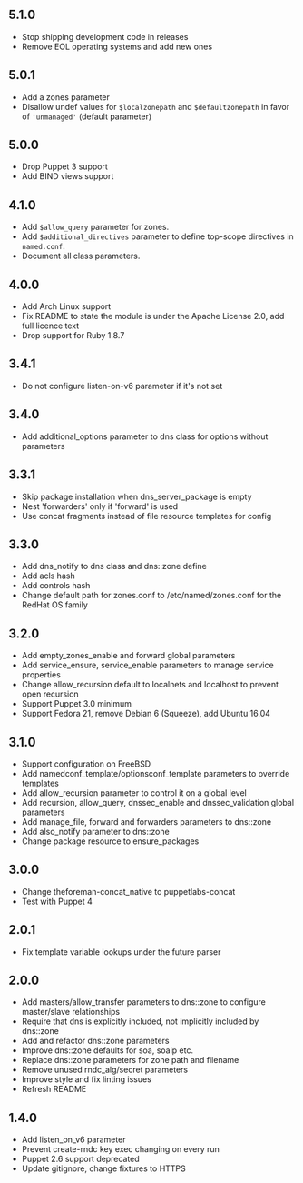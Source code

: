 ## 5.1.0

* Stop shipping development code in releases
* Remove EOL operating systems and add new ones

## 5.0.1

* Add a zones parameter
* Disallow undef values for `$localzonepath` and `$defaultzonepath` in favor of `'unmanaged'` (default parameter)

## 5.0.0

* Drop Puppet 3 support
* Add BIND views support

## 4.1.0

* Add `$allow_query` parameter for zones.
* Add `$additional_directives` parameter to define top-scope directives in
  `named.conf`.
* Document all class parameters.

## 4.0.0

* Add Arch Linux support
* Fix README to state the module is under the Apache License 2.0, add full
  licence text
* Drop support for Ruby 1.8.7

## 3.4.1

* Do not configure listen-on-v6 parameter if it's not set

## 3.4.0

* Add additional_options parameter to dns class for options without parameters

## 3.3.1

* Skip package installation when dns_server_package is empty
* Nest 'forwarders' only if 'forward' is used
* Use concat fragments instead of file resource templates for config

## 3.3.0

* Add dns_notify to dns class and dns::zone define
* Add acls hash
* Add controls hash
* Change default path for zones.conf to /etc/named/zones.conf for the RedHat
  OS family

## 3.2.0
* Add empty_zones_enable and forward global parameters
* Add service_ensure, service_enable parameters to manage service properties
* Change allow_recursion default to localnets and localhost to prevent open
  recursion
* Support Puppet 3.0 minimum
* Support Fedora 21, remove Debian 6 (Squeeze), add Ubuntu 16.04

## 3.1.0
* Support configuration on FreeBSD
* Add namedconf_template/optionsconf_template parameters to override templates
* Add allow_recursion parameter to control it on a global level
* Add recursion, allow_query, dnssec_enable and dnssec_validation global
  parameters
* Add manage_file, forward and forwarders parameters to dns::zone
* Add also_notify parameter to dns::zone
* Change package resource to ensure_packages

## 3.0.0
* Change theforeman-concat_native to puppetlabs-concat
* Test with Puppet 4

## 2.0.1
* Fix template variable lookups under the future parser

## 2.0.0
* Add masters/allow_transfer parameters to dns::zone to configure master/slave
  relationships
* Require that dns is explicitly included, not implicitly included by dns::zone
* Add and refactor dns::zone parameters
* Improve dns::zone defaults for soa, soaip etc.
* Replace dns::zone parameters for zone path and filename
* Remove unused rndc_alg/secret parameters
* Improve style and fix linting issues
* Refresh README

## 1.4.0
* Add listen_on_v6 parameter
* Prevent create-rndc key exec changing on every run
* Puppet 2.6 support deprecated
* Update gitignore, change fixtures to HTTPS

